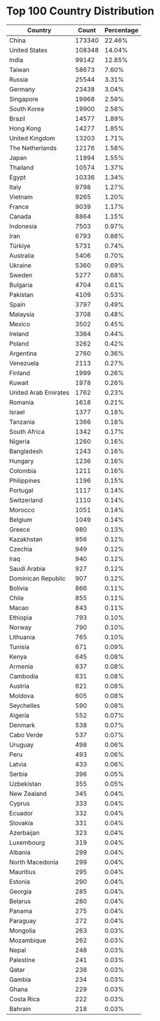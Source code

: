 # Top 100 Country Distribution
| Country | Count | Percentage |
|----|----|----|
| China | 173340 | 22.46% |
| United States | 108348 | 14.04% |
| India | 99142 | 12.85% |
| Taiwan | 58673 | 7.60% |
| Russia | 25544 | 3.31% |
| Germany | 23438 | 3.04% |
| Singapore | 19968 | 2.59% |
| South Korea | 19900 | 2.58% |
| Brazil | 14577 | 1.89% |
| Hong Kong | 14277 | 1.85% |
| United Kingdom | 13203 | 1.71% |
| The Netherlands | 12176 | 1.58% |
| Japan | 11994 | 1.55% |
| Thailand | 10574 | 1.37% |
| Egypt | 10336 | 1.34% |
| Italy | 9798 | 1.27% |
| Vietnam | 9265 | 1.20% |
| France | 9039 | 1.17% |
| Canada | 8864 | 1.15% |
| Indonesia | 7503 | 0.97% |
| Iran | 6793 | 0.88% |
| Türkiye | 5731 | 0.74% |
| Australia | 5406 | 0.70% |
| Ukraine | 5360 | 0.69% |
| Sweden | 5277 | 0.68% |
| Bulgaria | 4704 | 0.61% |
| Pakistan | 4109 | 0.53% |
| Spain | 3797 | 0.49% |
| Malaysia | 3708 | 0.48% |
| Mexico | 3502 | 0.45% |
| Ireland | 3364 | 0.44% |
| Poland | 3262 | 0.42% |
| Argentina | 2760 | 0.36% |
| Venezuela | 2113 | 0.27% |
| Finland | 1999 | 0.26% |
| Kuwait | 1978 | 0.26% |
| United Arab Emirates | 1762 | 0.23% |
| Romania | 1618 | 0.21% |
| Israel | 1377 | 0.18% |
| Tanzania | 1366 | 0.18% |
| South Africa | 1342 | 0.17% |
| Nigeria | 1260 | 0.16% |
| Bangladesh | 1243 | 0.16% |
| Hungary | 1236 | 0.16% |
| Colombia | 1211 | 0.16% |
| Philippines | 1196 | 0.15% |
| Portugal | 1117 | 0.14% |
| Switzerland | 1110 | 0.14% |
| Morocco | 1051 | 0.14% |
| Belgium | 1049 | 0.14% |
| Greece | 980 | 0.13% |
| Kazakhstan | 956 | 0.12% |
| Czechia | 949 | 0.12% |
| Iraq | 940 | 0.12% |
| Saudi Arabia | 927 | 0.12% |
| Dominican Republic | 907 | 0.12% |
| Bolivia | 866 | 0.11% |
| Chile | 855 | 0.11% |
| Macao | 843 | 0.11% |
| Ethiopia | 793 | 0.10% |
| Norway | 790 | 0.10% |
| Lithuania | 765 | 0.10% |
| Tunisia | 671 | 0.09% |
| Kenya | 645 | 0.08% |
| Armenia | 637 | 0.08% |
| Cambodia | 631 | 0.08% |
| Austria | 621 | 0.08% |
| Moldova | 605 | 0.08% |
| Seychelles | 590 | 0.08% |
| Algeria | 552 | 0.07% |
| Denmark | 538 | 0.07% |
| Cabo Verde | 537 | 0.07% |
| Uruguay | 498 | 0.06% |
| Peru | 493 | 0.06% |
| Latvia | 433 | 0.06% |
| Serbia | 396 | 0.05% |
| Uzbekistan | 355 | 0.05% |
| New Zealand | 345 | 0.04% |
| Cyprus | 333 | 0.04% |
| Ecuador | 332 | 0.04% |
| Slovakia | 331 | 0.04% |
| Azerbaijan | 323 | 0.04% |
| Luxembourg | 319 | 0.04% |
| Albania | 299 | 0.04% |
| North Macedonia | 299 | 0.04% |
| Mauritius | 295 | 0.04% |
| Estonia | 290 | 0.04% |
| Georgia | 285 | 0.04% |
| Belarus | 280 | 0.04% |
| Panama | 275 | 0.04% |
| Paraguay | 272 | 0.04% |
| Mongolia | 263 | 0.03% |
| Mozambique | 262 | 0.03% |
| Nepal | 248 | 0.03% |
| Palestine | 241 | 0.03% |
| Qatar | 238 | 0.03% |
| Gambia | 234 | 0.03% |
| Ghana | 229 | 0.03% |
| Costa Rica | 222 | 0.03% |
| Bahrain | 218 | 0.03% |

